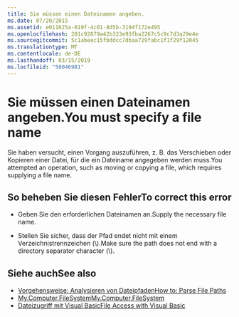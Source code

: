 ```yaml
---
title: Sie müssen einen Dateinamen angeben.
ms.date: 07/20/2015
ms.assetid: e011825a-019f-4c01-8d5b-3194f172e495
ms.openlocfilehash: 201c92879a42b323e93fba2267c5c9c7d3a29e4e
ms.sourcegitcommit: 5c1abeec15fbddcc7dbaa729fabc1f1f29f12045
ms.translationtype: MT
ms.contentlocale: de-DE
ms.lasthandoff: 03/15/2019
ms.locfileid: "58046981"
---
```

# <a name="you-must-specify-a-file-name"></a><span data-ttu-id="e7f60-102">Sie müssen einen Dateinamen angeben.</span><span class="sxs-lookup"><span data-stu-id="e7f60-102">You must specify a file name</span></span>
<span data-ttu-id="e7f60-103">Sie haben versucht, einen Vorgang auszuführen, z. B. das Verschieben oder Kopieren einer Datei, für die ein Dateiname angegeben werden muss.</span><span class="sxs-lookup"><span data-stu-id="e7f60-103">You attempted an operation, such as moving or copying a file, which requires supplying a file name.</span></span>  
  
## <a name="to-correct-this-error"></a><span data-ttu-id="e7f60-104">So beheben Sie diesen Fehler</span><span class="sxs-lookup"><span data-stu-id="e7f60-104">To correct this error</span></span>  
  
-   <span data-ttu-id="e7f60-105">Geben Sie den erforderlichen Dateinamen an.</span><span class="sxs-lookup"><span data-stu-id="e7f60-105">Supply the necessary file name.</span></span>  
  
-   <span data-ttu-id="e7f60-106">Stellen Sie sicher, dass der Pfad endet nicht mit einem Verzeichnistrennzeichen (\\).</span><span class="sxs-lookup"><span data-stu-id="e7f60-106">Make sure the path does not end with a directory separator character (\\).</span></span>  
  
## <a name="see-also"></a><span data-ttu-id="e7f60-107">Siehe auch</span><span class="sxs-lookup"><span data-stu-id="e7f60-107">See also</span></span>

- [<span data-ttu-id="e7f60-108">Vorgehensweise: Analysieren von Dateipfaden</span><span class="sxs-lookup"><span data-stu-id="e7f60-108">How to: Parse File Paths</span></span>](../../visual-basic/developing-apps/programming/drives-directories-files/how-to-parse-file-paths.md)
- [<span data-ttu-id="e7f60-109">My.Computer.FileSystem</span><span class="sxs-lookup"><span data-stu-id="e7f60-109">My.Computer.FileSystem</span></span>](xref:Microsoft.VisualBasic.FileIO.FileSystem)
- [<span data-ttu-id="e7f60-110">Dateizugriff mit Visual Basic</span><span class="sxs-lookup"><span data-stu-id="e7f60-110">File Access with Visual Basic</span></span>](../../visual-basic/developing-apps/programming/drives-directories-files/file-access.md)
